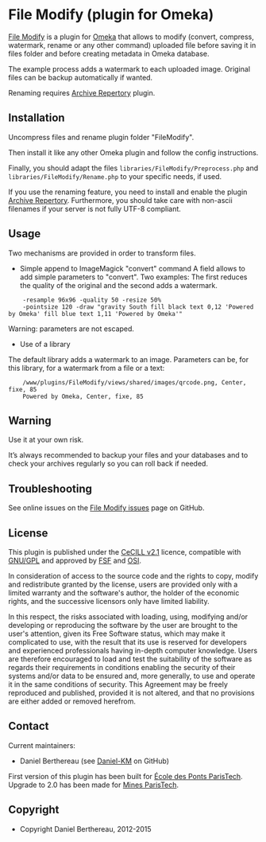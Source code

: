 File Modify (plugin for Omeka)
==============================


[File Modify] is a plugin for [Omeka] that allows to modify (convert, compress,
watermark, rename or any other command) uploaded file before saving it in files
folder and before creating metadata in Omeka database.

The example process adds a watermark to each uploaded image.
Original files can be backup automatically if wanted.

Renaming requires [Archive Repertory] plugin.


Installation
------------

Uncompress files and rename plugin folder "FileModify".

Then install it like any other Omeka plugin and follow the config instructions.

Finally, you should adapt the files `libraries/FileModify/Preprocess.php` and
`libraries/FileModify/Rename.php` to your specific needs, if used.

If you use the renaming feature, you need to install and enable the plugin
[Archive Repertory]. Furthermore, you should take care with non-ascii filenames
if your server is not fully UTF-8 compliant.


Usage
-----

Two mechanisms are provided in order to transform files.

* Simple append to ImageMagick "convert" command
A field allows to add simple parameters to "convert". Two examples: The first
reduces the quality of the original and the second adds a watermark.

```
    -resample 96x96 -quality 50 -resize 50%
    -pointsize 120 -draw "gravity South fill black text 0,12 'Powered by Omeka' fill blue text 1,11 'Powered by Omeka'"
```

Warning: parameters are not escaped.

* Use of a library

The default library adds a watermark to an image. Parameters can be, for this
library, for a watermark from a file or a text:

```
    /www/plugins/FileModify/views/shared/images/qrcode.png, Center, fixe, 85
    Powered by Omeka, Center, fixe, 85
```


Warning
-------

Use it at your own risk.

It’s always recommended to backup your files and your databases and to check
your archives regularly so you can roll back if needed.


Troubleshooting
---------------

See online issues on the [File Modify issues] page on GitHub.


License
-------

This plugin is published under the [CeCILL v2.1] licence, compatible with
[GNU/GPL] and approved by [FSF] and [OSI].

In consideration of access to the source code and the rights to copy, modify and
redistribute granted by the license, users are provided only with a limited
warranty and the software's author, the holder of the economic rights, and the
successive licensors only have limited liability.

In this respect, the risks associated with loading, using, modifying and/or
developing or reproducing the software by the user are brought to the user's
attention, given its Free Software status, which may make it complicated to use,
with the result that its use is reserved for developers and experienced
professionals having in-depth computer knowledge. Users are therefore encouraged
to load and test the suitability of the software as regards their requirements
in conditions enabling the security of their systems and/or data to be ensured
and, more generally, to use and operate it in the same conditions of security.
This Agreement may be freely reproduced and published, provided it is not
altered, and that no provisions are either added or removed herefrom.


Contact
-------

Current maintainers:

* Daniel Berthereau (see [Daniel-KM] on GitHub)

First version of this plugin has been built for [École des Ponts ParisTech].
Upgrade to 2.0 has been made for [Mines ParisTech].


Copyright
---------

* Copyright Daniel Berthereau, 2012-2015


[Omeka]: https://omeka.org
[File Modify]: https://github.com/Daniel-KM/Omeka-plugin-FileModify
[Archive Repertory]: https://github.com/Daniel-KM/Omeka-plugin-ArchiveRepertory
[File Modify issues]: https://github.com/Daniel-KM/Omeka-plugin-FileModify/issues
[CeCILL v2.1]: https://www.cecill.info/licences/Licence_CeCILL_V2.1-en.html
[GNU/GPL]: https://www.gnu.org/licenses/gpl-3.0.html "GNU/GPL v3"
[FSF]: https://www.fsf.org
[OSI]: http://opensource.org
[Daniel-KM]: https://github.com/Daniel-KM "Daniel Berthereau"
[École des Ponts ParisTech]: http://bibliotheque.enpc.fr
[Mines ParisTech]: https://patrimoine.mines-paristech.fr
